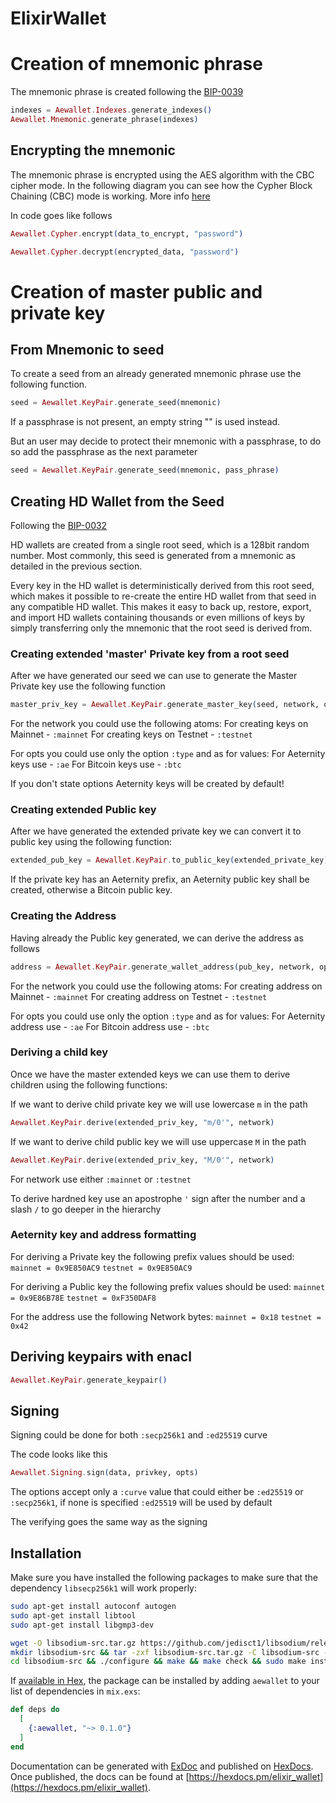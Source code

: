 # ElixirWallet

# Creation of mnemonic phrase
The mnemonic phrase is created following the [BIP-0039](https://github.com/bitcoin/bips/blob/master/bip-0039.mediawiki)

```elixir
indexes = Aewallet.Indexes.generate_indexes()
Aewallet.Mnemonic.generate_phrase(indexes)
```


## Encrypting the mnemonic

The mnemonic phrase is encrypted using the AES algorithm with the CBC cipher mode. In the following diagram you can see how the Cypher Block Chaining (CBC) mode is working. More info [here](https://en.wikipedia.org/wiki/Block_cipher_mode_of_operation#Cipher_Block_Chaining_.28CBC.29)

In code goes like follows

```elixir
Aewallet.Cypher.encrypt(data_to_encrypt, "password")
```

```elixir
Aewallet.Cypher.decrypt(encrypted_data, "password")
```



# Creation of master public and private key

## From Mnemonic to seed


To create a seed from an already generated mnemonic phrase use the following function.
```elixir
seed = Aewallet.KeyPair.generate_seed(mnemonic)
```
If a passphrase is not present, an empty string "" is used instead.

But an user may decide to protect their mnemonic with a passphrase, to do so add the passphrase as the next parameter
```elixir
seed = Aewallet.KeyPair.generate_seed(mnemonic, pass_phrase)
```


## Creating HD Wallet from the Seed
Following the [BIP-0032](https://github.com/bitcoin/bips/blob/master/bip-0032.mediawiki)


HD wallets are created from a single root seed, which is a 128bit random number. Most commonly, this seed is generated from a mnemonic as detailed in the previous section.

Every key in the HD wallet is deterministically derived from this root seed, which makes it possible to re-create the entire HD wallet from that seed in any compatible HD wallet. This makes it easy to back up, restore, export, and import HD wallets containing thousands or even millions of keys by simply transferring only the mnemonic that the root seed is derived from.


### Creating extended 'master' Private key from a root seed

After we have generated our seed we can use to generate the Master Private key use the following function

```elixir
master_priv_key = Aewallet.KeyPair.generate_master_key(seed, network, opts)
```

For the network you could use the following atoms:
For creating keys on Mainnet - `:mainnet`
For creating keys on Testnet - `:testnet`

For opts you could use only the option `:type` and as for values:
For Aeternity keys use - `:ae`
For Bitcoin keys use   - `:btc`

If you don't state options Aeternity keys will be created by default!


### Creating extended Public key

After we have generated the extended private key we can convert it to public key using the following function:
```elixir
extended_pub_key = Aewallet.KeyPair.to_public_key(extended_private_key)
```

If the private key has an Aeternity prefix, an Aeternity public key shall be created, otherwise a Bitcoin public key.


### Creating the Address

Having already the Public key generated, we can derive the address as follows
```elixir
address = Aewallet.KeyPair.generate_wallet_address(pub_key, network, opts)
```

For the network you could use the following atoms:
For creating address on Mainnet - `:mainnet`
For creating address on Testnet - `:testnet`

For opts you could use only the option `:type` and as for values:
For Aeternity address use - `:ae`
For Bitcoin address use - `:btc`

### Deriving a child key

Once we have the master extended keys we can use them to derive children using the following functions:

If we want to derive child private key we will use lowercase `m` in the path
```elixir
Aewallet.KeyPair.derive(extended_priv_key, "m/0'", network)
```

If we want to derive child public key we will use uppercase `M` in the path
```elixir
Aewallet.KeyPair.derive(extended_priv_key, "M/0'", network)
```

For network use either `:mainnet` or `:testnet`

To derive hardned key use an apostrophe `'` sign after the number and a slash `/` to go deeper in the hierarchy


### Aeternity key and address formatting

For deriving a Private key the following prefix values should be used:
`mainnet = 0x9E850AC9`
`testnet = 0x9E850AC9`

For deriving a Public key the following prefix values should be used:
`mainnet = 0x9E86B78E`
`testnet = 0xF350DAF8`

For the address use the following Network bytes:
`mainnet = 0x18`
`testnet = 0x42`

## Deriving keypairs with enacl
```elixir
Aewallet.KeyPair.generate_keypair()
```
## Signing

Signing could be done for both `:secp256k1` and `:ed25519` curve

The code looks like this
```elixir
Aewallet.Signing.sign(data, privkey, opts)
```

The options accept only a `:curve` value that could either be `:ed25519` or `:secp256k1`, if none is specified `:ed25519` will be used by default

The verifying goes the same way as the signing

## Installation

Make sure you have installed the following packages to make sure that the dependency `libsecp256k1` will work properly:
```bash
sudo apt-get install autoconf autogen
sudo apt-get install libtool
sudo apt-get install libgmp3-dev

wget -O libsodium-src.tar.gz https://github.com/jedisct1/libsodium/releases/download/1.0.16/libsodium-1.0.16.tar.gz
mkdir libsodium-src && tar -zxf libsodium-src.tar.gz -C libsodium-src --strip-components=1
cd libsodium-src && ./configure && make && make check && sudo make install && cd ..
```

If [available in Hex](https://hex.pm/docs/publish), the package can be installed
by adding `aewallet` to your list of dependencies in `mix.exs`:

```elixir
def deps do
  [
    {:aewallet, "~> 0.1.0"}
  ]
end
```

Documentation can be generated with [ExDoc](https://github.com/elixir-lang/ex_doc)
and published on [HexDocs](https://hexdocs.pm). Once published, the docs can
be found at [https://hexdocs.pm/elixir_wallet](https://hexdocs.pm/elixir_wallet).
